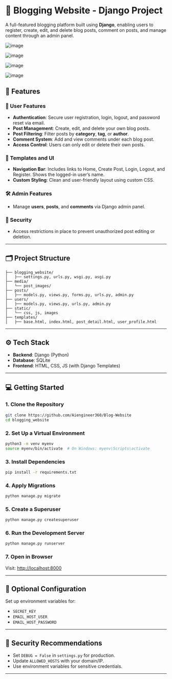 # 📝 Blogging Website - Django Project

A full-featured blogging platform built using **Django**, enabling users to register, create, edit, and delete blog posts, comment on posts, and manage content through an admin panel.

![image](https://github.com/user-attachments/assets/16a30927-b26a-4ed1-b37b-8022c28c9674)

![image](https://github.com/user-attachments/assets/9a5b8eda-ea80-42a6-b7d5-06e3de837d71)

![image](https://github.com/user-attachments/assets/81050773-1da7-4993-8de7-d6f5477edc4a)

![image](https://github.com/user-attachments/assets/e61a54cd-8c08-4102-b1b4-f8c2e83eb8a2)


## 🚀 Features

### 🔐 User Features

* **Authentication**: Secure user registration, login, logout, and password reset via email.
* **Post Management**: Create, edit, and delete your own blog posts.
* **Post Filtering**: Filter posts by **category**, **tag**, or **author**.
* **Comment System**: Add and view comments under each blog post.
* **Access Control**: Users can only edit or delete their own posts.

### 🎨 Templates and UI

* **Navigation Bar**: Includes links to Home, Create Post, Login, Logout, and Register. Shows the logged-in user’s name.
* **Custom Styling**: Clean and user-friendly layout using custom CSS.

### 🛠 Admin Features

* Manage **users**, **posts**, and **comments** via Django admin panel.

### 🔐 Security

* Access restrictions in place to prevent unauthorized post editing or deletion.

---

## 🗂 Project Structure

```
├── blogging_website/
│   ├── settings.py, urls.py, wsgi.py, asgi.py
├── media/
│   └── post_images/
├── posts/
│   ├── models.py, views.py, forms.py, urls.py, admin.py
├── users/
│   ├── models.py, views.py, urls.py, admin.py
├── static/
│   └── css, js, images
├── templates/
│   ├── base.html, index.html, post_detail.html, user_profile.html
```

---

## ⚙️ Tech Stack

* **Backend**: Django (Python)
* **Database**: SQLite
* **Frontend**: HTML, CSS, JS (with Django Templates)

---

## 💻 Getting Started

### 1. Clone the Repository

```bash
git clone https://github.com/Aiengineer360/Blog-Website
cd blogging_website
```

### 2. Set Up a Virtual Environment

```bash
python3 -m venv myenv
source myenv/bin/activate  # On Windows: myenv\Scripts\activate
```

### 3. Install Dependencies

```bash
pip install -r requirements.txt
```

### 4. Apply Migrations

```bash
python manage.py migrate
```

### 5. Create a Superuser

```bash
python manage.py createsuperuser
```

### 6. Run the Development Server

```bash
python manage.py runserver
```

### 7. Open in Browser

Visit: [http://localhost:8000](http://localhost:8000)

---

## 🔧 Optional Configuration

Set up environment variables for:

* `SECRET_KEY`
* `EMAIL_HOST_USER`
* `EMAIL_HOST_PASSWORD`

---

## 🔐 Security Recommendations

* Set `DEBUG = False` in `settings.py` for production.
* Update `ALLOWED_HOSTS` with your domain/IP.
* Use environment variables for sensitive credentials.

---
